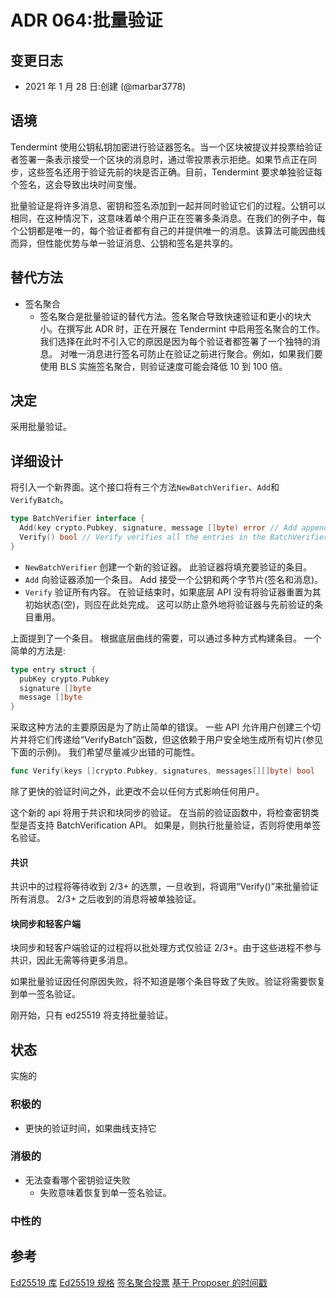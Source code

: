 # ADR 064:批量验证

## 变更日志

- 2021 年 1 月 28 日:创建 (@marbar3778)

## 语境

Tendermint 使用公钥私钥加密进行验证器签名。当一个区块被提议并投票给验证者签署一条表示接受一个区块的消息时，通过零投票表示拒绝。如果节点正在同步，这些签名还用于验证先前的块是否正确。目前，Tendermint 要求单独验证每个签名，这会导致出块时间变慢。

批量验证是将许多消息、密钥和签名添加到一起并同时验证它们的过程。公钥可以相同，在这种情况下，这意味着单个用户正在签署多条消息。在我们的例子中，每个公钥都是唯一的，每个验证者都有自己的并提供唯一的消息。该算法可能因曲线而异，但性能优势与单一验证消息、公钥和签名是共享的。

## 替代方法

- 签名聚合
  - 签名聚合是批量验证的替代方法。签名聚合导致快速验证和更小的块大小。在撰写此 ADR 时，正在开展在 Tendermint 中启用签名聚合的工作。我们选择在此时不引入它的原因是因为每个验证者都签署了一个独特的消息。
  对唯一消息进行签名可防止在验证之前进行聚合。例如，如果我们要使用 BLS 实施签名聚合，则验证速度可能会降低 10 到 100 倍。

## 决定

采用批量验证。

## 详细设计

将引入一个新界面。这个接口将有三个方法`NewBatchVerifier`、`Add`和`VerifyBatch`。

```go
type BatchVerifier interface {
  Add(key crypto.Pubkey, signature, message []byte) error // Add appends an entry into the BatchVerifier.
  Verify() bool // Verify verifies all the entries in the BatchVerifier. If the verification fails it is unknown which entry failed and each entry will need to be verified individually.
}
```

- `NewBatchVerifier` 创建一个新的验证器。 此验证器将填充要验证的条目。
- `Add` 向验证器添加一个条目。 Add 接受一个公钥和两个字节片(签名和消息)。
- `Verify` 验证所有内容。 在验证结束时，如果底层 API 没有将验证器重置为其初始状态(空)，则应在此处完成。 这可以防止意外地将验证器与先前验证的条目重用。

上面提到了一个条目。 根据底层曲线的需要，可以通过多种方式构建条目。 一个简单的方法是:

```go
type entry struct {
  pubKey crypto.Pubkey
  signature []byte
  message []byte
}
```

采取这种方法的主要原因是为了防止简单的错误。 一些 API 允许用户创建三个切片并将它们传递给“VerifyBatch”函数，但这依赖于用户安全地生成所有切片(参见下面的示例)。 我们希望尽量减少出错的可能性。

```go
func Verify(keys []crypto.Pubkey, signatures, messages[][]byte) bool
```

除了更快的验证时间之外，此更改不会以任何方式影响任何用户。

这个新的 api 将用于共识和块同步的验证。 在当前的验证函数中，将检查密钥类型是否支持 BatchVerification API。 如果是，则执行批量验证，否则将使用单签名验证。

#### 共识

  共识中的过程将等待收到 2/3+ 的选票，一旦收到，将调用“Verify()”来批量验证所有消息。 2/3+ 之后收到的消息将被单独验证。

#### 块同步和轻客户端

  块同步和轻客户端验证的过程将以批处理方式仅验证 2/3+。由于这些进程不参与共识，因此无需等待更多消息。

如果批量验证因任何原因失败，将不知道是哪个条目导致了失败。验证将需要恢复到单一签名验证。

刚开始，只有 ed25519 将支持批量验证。

## 状态

实施的

### 积极的

- 更快的验证时间，如果曲线支持它

### 消极的

- 无法查看哪个密钥验证失败
  - 失败意味着恢复到单一签名验证。

### 中性的

## 参考

[Ed25519 库](https://github.com/hdevalence/ed25519consensus)
[Ed25519 规格](https://ed25519.cr.yp.to/)
[签名聚合投票](https://github.com/tendermint/tendermint/issues/1319)
[基于 Proposer 的时间戳](https://github.com/tendermint/tendermint/issues/2840)
